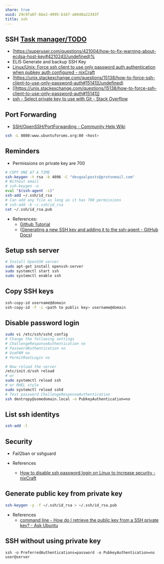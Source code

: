 ```yaml
---
share: true
uuid: 29c9fa6f-bbe2-4995-b167-a0448a22343f
title: ssh
---
```

## SSH [Task manager/TODO](/undefined)

* [https://superuser.com/questions/421004/how-to-fix-warning-about-ecdsa-host-key#421024](/undefined)%
* ELI5 Generate and backup SSH Key
* [Linux/Unix: Force ssh client to use only password auth authentication when pubkey auth configured - nixCraft](https://www.cyberciti.biz/faq/howto-force-ssh-client-login-to-use-only-password-authentication/)
* [https://unix.stackexchange.com/questions/15138/how-to-force-ssh-client-to-use-only-password-auth#15141](/undefined)
* [[https://unix.stackexchange.com/questions/15138/how-to-force-ssh-client-to-use-only-password-auth#15141]]
* [ssh - Select private key to use with Git - Stack Overflow](https://stackoverflow.com/questions/6688655/select-private-key-to-use-with-git)

## Port Forwarding

* [SSH/OpenSSH/PortForwarding - Community Help Wiki](https://help.ubuntu.com/community/SSH/OpenSSH/PortForwarding)

``` bash
ssh -L 8080:www.ubuntuforums.org:80 <host>

```

## Reminders

* Permissions on private key are 700

``` bash
# COPY ONE AT A TIME
ssh-keygen -t rsa -b 4096 -C "devgoalposts@protonmail.com"
# Without email
# ssh-keygen -o
eval "$(ssh-agent -s)"
ssh-add ~/.ssh/id_rsa
# Can add any file as long as it has 700 permissions
# ssh-add -k ~/.ssh/id_rsa
cat ~/.ssh/id_rsa.pub
```

* References:
  * [Github Tutorial](https://help.github.com/en/github/authenticating-to-github/generating-a-new-ssh-key-and-adding-it-to-the-ssh-agent)
  * ([Generating a new SSH key and adding it to the ssh-agent - GitHub Docs](https://docs.github.com/en/github-ae@latest/github/authenticating-to-github/generating-a-new-ssh-key-and-adding-it-to-the-ssh-agent))

## Setup ssh server

``` bash
# Install OpenSSH server
sudo apt-get install openssh-server
sudo systemctl start ssh
sudo systemctl enable ssh
```

## Copy SSH keys

``` bash
ssh-copy-id username@domain
ssh-copy-id -f -i <path to public key> username@domain
```

## Disable password login

``` bash
sudo vi /etc/ssh/sshd_config
# Change the following settings
# ChallengeResponseAuthentication no
# PasswordAuthentication no
# UsePAM no
# PermitRootLogin no

# Now reload the server
/etc/init.d/ssh reload
# or
sudo systemctl reload ssh
# or RHEL style
sudo systemctl reload sshd
# Test password ChallengeResponseAuthentication
ssh dentropy@somedomain.local -o PubkeyAuthentication=no
```

## List ssh identitys

``` bash
ssh-add -l
```

## Security

* Fail2ban or sshguard

* References
  * [How to disable ssh password login on Linux to increase security - nixCraft](https://www.cyberciti.biz/faq/how-to-disable-ssh-password-login-on-linux/)

## Generate public key from private key

``` bash
ssh-keygen -y -f ~/.ssh/id_rsa > ~/.ssh/id_rsa.pub
```

* References
  * [command line - How do I retrieve the public key from a SSH private key? - Ask Ubuntu](https://askubuntu.com/questions/53553/how-do-i-retrieve-the-public-key-from-a-ssh-private-key)

## SSH without using private key

`ssh -o PreferredAuthentications=password -o PubkeyAuthentication=no user@server`